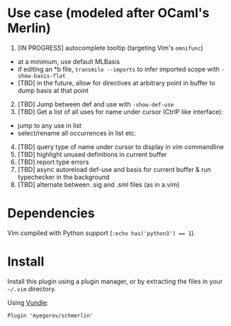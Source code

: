# Use case (modeled after OCaml's Merlin)

1. [IN PROGRESS] autocomplete tooltip (targeting Vim's `omnifunc`)
  - at a minimum, use default MLBasis
  - if editing an *b file, `transmile --imports` to infer imported scope
    with `-show-basis-flat`
  - [TBD] in the future, allow for directives at arbitrary point in buffer
      to dump basis at that point
2. [TBD] Jump between def and use with `-show-def-use`
3. [TBD] Get a list of all uses for name under cursor (CtrlP like interface):
  - jump to any use in list
  - select/rename all occurrences in list etc.
4. [TBD] query type of name under cursor to display in vim commandline
5. [TBD] highlight unused definitions in current buffer
6. [TBD] report type errors
7. [TBD] async autoreload def-use and basis for current buffer & run typechecker in the background
8. [TBD] alternate between .sig and .sml files (as in a.vim)

# Dependencies

Vim compiled with Python support (`:echo has('python3') == 1`).

# Install

Install this plugin using a plugin manager, or by extracting the
files in your `~/.vim` directory.

Using [Vundle](https://github.com/VundleVim/Vundle.vim):
```vim
Plugin 'myegorov/schmerlin'
```
